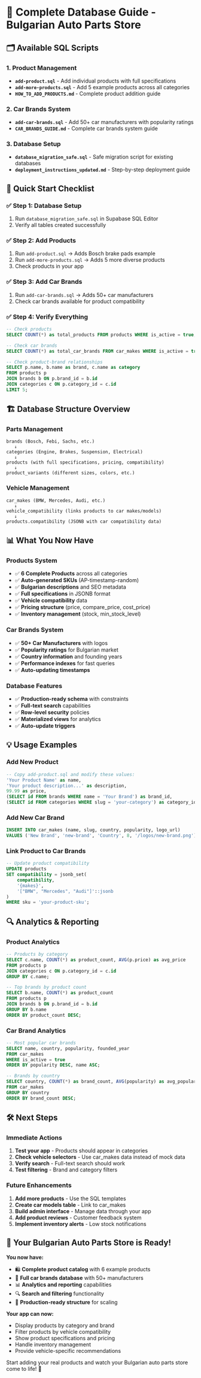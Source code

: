 # 🚀 Complete Database Guide - Bulgarian Auto Parts Store

## 🗂️ Available SQL Scripts

### 1. **Product Management**
- **`add-product.sql`** - Add individual products with full specifications
- **`add-more-products.sql`** - Add 5 example products across all categories
- **`HOW_TO_ADD_PRODUCTS.md`** - Complete product addition guide

### 2. **Car Brands System**
- **`add-car-brands.sql`** - Add 50+ car manufacturers with popularity ratings
- **`CAR_BRANDS_GUIDE.md`** - Complete car brands system guide

### 3. **Database Setup**
- **`database_migration_safe.sql`** - Safe migration script for existing databases
- **`deployment_instructions_updated.md`** - Step-by-step deployment guide

## 🎯 Quick Start Checklist

### ✅ **Step 1: Database Setup**
1. Run `database_migration_safe.sql` in Supabase SQL Editor
2. Verify all tables created successfully

### ✅ **Step 2: Add Products**
1. Run `add-product.sql` → Adds Bosch brake pads example
2. Run `add-more-products.sql` → Adds 5 more diverse products
3. Check products in your app

### ✅ **Step 3: Add Car Brands**
1. Run `add-car-brands.sql` → Adds 50+ car manufacturers
2. Check car brands available for product compatibility

### ✅ **Step 4: Verify Everything**
```sql
-- Check products
SELECT COUNT(*) as total_products FROM products WHERE is_active = true;

-- Check car brands
SELECT COUNT(*) as total_car_brands FROM car_makes WHERE is_active = true;

-- Check product-brand relationships
SELECT p.name, b.name as brand, c.name as category
FROM products p
JOIN brands b ON p.brand_id = b.id
JOIN categories c ON p.category_id = c.id
LIMIT 5;
```

## 🏗️ Database Structure Overview

### **Parts Management**
```
brands (Bosch, Febi, Sachs, etc.)
   ↓
categories (Engine, Brakes, Suspension, Electrical)
   ↓
products (with full specifications, pricing, compatibility)
   ↓
product_variants (different sizes, colors, etc.)
```

### **Vehicle Management**
```
car_makes (BMW, Mercedes, Audi, etc.)
   ↓
vehicle_compatibility (links products to car makes/models)
   ↓
products.compatibility (JSONB with car compatibility data)
```

## 📊 What You Now Have

### **Products System**
- ✅ **6 Complete Products** across all categories
- ✅ **Auto-generated SKUs** (AP-timestamp-random)
- ✅ **Bulgarian descriptions** and SEO metadata
- ✅ **Full specifications** in JSONB format
- ✅ **Vehicle compatibility** data
- ✅ **Pricing structure** (price, compare_price, cost_price)
- ✅ **Inventory management** (stock, min_stock_level)

### **Car Brands System**
- ✅ **50+ Car Manufacturers** with logos
- ✅ **Popularity ratings** for Bulgarian market
- ✅ **Country information** and founding years
- ✅ **Performance indexes** for fast queries
- ✅ **Auto-updating timestamps**

### **Database Features**
- ✅ **Production-ready schema** with constraints
- ✅ **Full-text search** capabilities
- ✅ **Row-level security** policies
- ✅ **Materialized views** for analytics
- ✅ **Auto-update triggers**

## 💡 Usage Examples

### **Add New Product**
```sql
-- Copy add-product.sql and modify these values:
'Your Product Name' as name,
'Your product description...' as description,
99.99 as price,
(SELECT id FROM brands WHERE name = 'Your Brand') as brand_id,
(SELECT id FROM categories WHERE slug = 'your-category') as category_id,
```

### **Add New Car Brand**
```sql
INSERT INTO car_makes (name, slug, country, popularity, logo_url)
VALUES ('New Brand', 'new-brand', 'Country', 8, '/logos/new-brand.png');
```

### **Link Product to Car Brands**
```sql
-- Update product compatibility
UPDATE products 
SET compatibility = jsonb_set(
    compatibility,
    '{makes}',
    '["BMW", "Mercedes", "Audi"]'::jsonb
)
WHERE sku = 'your-product-sku';
```

## 🔍 Analytics & Reporting

### **Product Analytics**
```sql
-- Products by category
SELECT c.name, COUNT(*) as product_count, AVG(p.price) as avg_price
FROM products p
JOIN categories c ON p.category_id = c.id
GROUP BY c.name;

-- Top brands by product count
SELECT b.name, COUNT(*) as product_count
FROM products p
JOIN brands b ON p.brand_id = b.id
GROUP BY b.name
ORDER BY product_count DESC;
```

### **Car Brand Analytics**
```sql
-- Most popular car brands
SELECT name, country, popularity, founded_year
FROM car_makes
WHERE is_active = true
ORDER BY popularity DESC, name ASC;

-- Brands by country
SELECT country, COUNT(*) as brand_count, AVG(popularity) as avg_popularity
FROM car_makes
GROUP BY country
ORDER BY brand_count DESC;
```

## 🛠️ Next Steps

### **Immediate Actions**
1. **Test your app** - Products should appear in categories
2. **Check vehicle selectors** - Use car_makes data instead of mock data
3. **Verify search** - Full-text search should work
4. **Test filtering** - Brand and category filters

### **Future Enhancements**
1. **Add more products** - Use the SQL templates
2. **Create car models table** - Link to car_makes
3. **Build admin interface** - Manage data through your app
4. **Add product reviews** - Customer feedback system
5. **Implement inventory alerts** - Low stock notifications

## 🌟 Your Bulgarian Auto Parts Store is Ready!

**You now have:**
- 🛍️ **Complete product catalog** with 6 example products
- 🚗 **Full car brands database** with 50+ manufacturers
- 📊 **Analytics and reporting** capabilities
- 🔍 **Search and filtering** functionality
- 🏪 **Production-ready structure** for scaling

**Your app can now:**
- Display products by category and brand
- Filter products by vehicle compatibility
- Show product specifications and pricing
- Handle inventory management
- Provide vehicle-specific recommendations

Start adding your real products and watch your Bulgarian auto parts store come to life! 🚀 